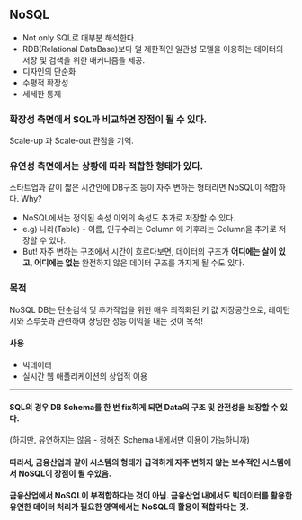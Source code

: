 ## NoSQL
- Not only SQL로 대부분 해석한다.
- RDB(Relational DataBase)보다 덜 제한적인 일관성 모델을 이용하는 데이터의 저장 및 검색을 위한 매커니즘을 제공.
- 디자인의 단순화
- 수평적 확장성
- 세세한 통제

### 확장성 측면에서 SQL과 비교하면 장점이 될 수 있다.
Scale-up 과 Scale-out 관점을 기억.

### 유연성 측면에서는 상황에 따라 적합한 형태가 있다.
스타트업과 같이 짧은 시간안에 DB구조 등이 자주 변하는 형태라면 NoSQL이 적합하다.
Why?
- NoSQL에서는 정의된 속성 이외의 속성도 추가로 저장할 수 있다.
- e.g) 나라(Table) - 이름, 인구수라는 Column 에 기후라는 Column을 추가로 저장할 수 있다.
- But! 자주 변하는 구조에서 시간이 흐르다보면, 데이터의 구조가 **어디에는 살이 있고, 어디에는 없는** 완전하지 않은 데이터 구조를 가지게 될 수도 있다.
### 목적 
NoSQL DB는 단순검색 및 추가작업을 위한 매우 최적화된 키 값 저장공간으로, 레이턴시와 스루풋과 관련하여 상당한 성능 이익을 내는 것이 목적!

#### 사용
- 빅데이터
- 실시간 웹 애플리케이션의 상업적 이용  

<hr>

#### SQL의 경우 DB Schema를 한 번 fix하게 되면 Data의 구조 및 완전성을 보장할 수 있다.
(하지만, 유연하지는 않음 - 정해진 Schema 내에서만 이용이 가능하니까)

#### 따라서, 금융산업과 같이 시스템의 형태가 급격하게 자주 변하지 않는 보수적인 시스템에서 NoSQL이 장점이 될 수있음.
#### 금융산업에서 NoSQL이 부적합하다는 것이 아님. 금융산업 내에서도 빅데이터를 활용한 유연한 데이터 처리가 필요한 영역에서는 NoSQL의 활용이 적합하다는 것.
